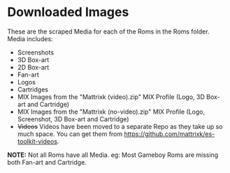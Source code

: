 # Downloaded Images

These are the scraped Media for each of the Roms in the Roms folder. Media includes:
- Screenshots
- 3D Box-art
- 2D Box-art
- Fan-art
- Logos
- Cartridges
- MIX Images from the "Mattrixk (video).zip" MIX Profile (Logo, 3D Box-art and Cartridge)
- MIX Images from the "Mattrixk (no-video).zip" MIX Profile (Logo, Screenshot, 3D Box-art and Cartridge)
- ~~Videos~~ Videos have been moved to a separate Repo as they take up so much space. You can get them from https://github.com/mattrixk/es-toolkit-videos.

**NOTE:** Not all Roms have all Media. eg: Most Gameboy Roms are missing both Fan-art and Cartridge.
